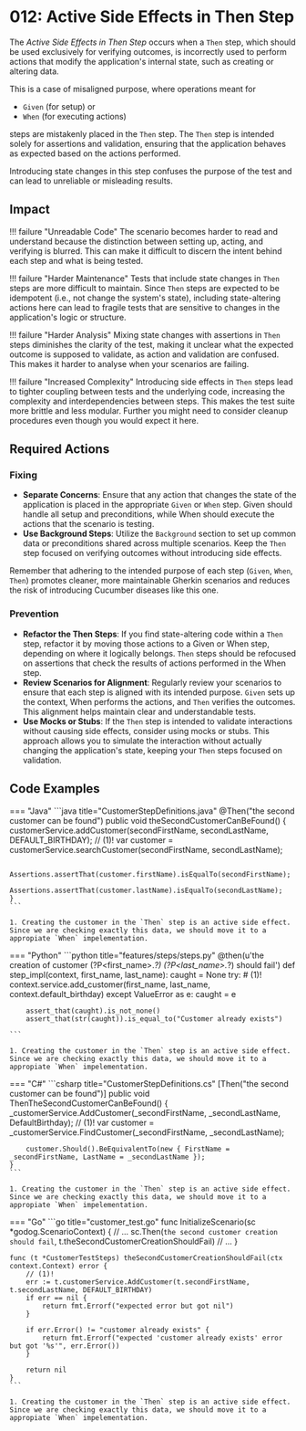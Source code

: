 # 012: Active Side Effects in Then Step
The *Active Side Effects in Then Step* occurs when a `Then` step, which should be used exclusively for verifying outcomes, is incorrectly used to perform actions that modify the application's internal state, such as creating or altering data.

This is a case of misaligned purpose, where operations meant for 

* `Given` (for setup) or 
* `When` (for executing actions) 

steps are mistakenly placed in the `Then` step. The `Then` step is intended solely for assertions and validation, ensuring that the application behaves as expected based on the actions performed.

Introducing state changes in this step confuses the purpose of the test and can lead to unreliable or misleading results.

## Impact

!!! failure "Unreadable Code"
    The scenario becomes harder to read and understand because the distinction between setting up, acting, and verifying is blurred. This can make it difficult to discern the intent behind each step and what is being tested.

!!! failure "Harder Maintenance"
    Tests that include state changes in `Then` steps are more difficult to maintain. Since `Then` steps are expected to be idempotent (i.e., not change the system's state), including state-altering actions here can lead to fragile tests that are sensitive to changes in the application's logic or structure.

!!! failure "Harder Analysis"
    Mixing state changes with assertions in `Then` steps diminishes the clarity of the test, making it unclear what the expected outcome is supposed to validate, as action and validation are confused. This makes it harder to analyse when your scenarios are failing. 

!!! failure "Increased Complexity"
    Introducing side effects in `Then` steps lead to tighter coupling between tests and the underlying code, increasing the complexity and interdependencies between steps. This makes the test suite more brittle and less modular. Further you might need to consider cleanup procedures even though you would expect it here.

## Required Actions

### Fixing

* **Separate Concerns**: Ensure that any action that changes the state of the application is placed in the appropriate `Given` or `When` step. Given should handle all setup and preconditions, while When should execute the actions that the scenario is testing.
* **Use Background Steps**: Utilize the `Background` section to set up common data or preconditions shared across multiple scenarios. Keep the `Then` step focused on verifying outcomes without introducing side effects.

Remember that adhering to the intended purpose of each step (`Given`, `When`, `Then`) promotes cleaner, more maintainable Gherkin scenarios and reduces the risk of introducing Cucumber diseases like this one.

### Prevention

* **Refactor the Then Steps**: If you find state-altering code within a `Then` step, refactor it by moving those actions to a Given or When step, depending on where it logically belongs. `Then` steps should be refocused on assertions that check the results of actions performed in the When step.
* **Review Scenarios for Alignment**: Regularly review your scenarios to ensure that each step is aligned with its intended purpose. `Given` sets up the context, When performs the actions, and `Then` verifies the outcomes. This alignment helps maintain clear and understandable tests.
* **Use Mocks or Stubs**: If the `Then` step is intended to validate interactions without causing side effects, consider using mocks or stubs. This approach allows you to simulate the interaction without actually changing the application's state, keeping your `Then` steps focused on validation.

## Code Examples

=== "Java"
    ```java title="CustomerStepDefinitions.java"
    @Then("the second customer can be found")
    public void theSecondCustomerCanBeFound() {
        customerService.addCustomer(secondFirstName, secondLastName, DEFAULT_BIRTHDAY); // (1)!
        var customer = customerService.searchCustomer(secondFirstName, secondLastName);

        Assertions.assertThat(customer.firstName).isEqualTo(secondFirstName);
        Assertions.assertThat(customer.lastName).isEqualTo(secondLastName);
    }
    ```

    1. Creating the customer in the `Then` step is an active side effect. Since we are checking exactly this data, we should move it to a appropiate `When` impelementation. 
    
=== "Python"
    ```python title="features/steps/steps.py"
    @then(u'the creation of customer (?P<first_name>.*?) (?P<last_name>.*?) should fail')
    def step_impl(context, first_name, last_name):
        caught = None
        try:
            # (1)!
            context.service.add_customer(first_name, last_name, context.default_birthday) 
        except ValueError as e:
            caught = e

        assert_that(caught).is_not_none()
        assert_that(str(caught)).is_equal_to("Customer already exists")

    ```

    1. Creating the customer in the `Then` step is an active side effect. Since we are checking exactly this data, we should move it to a appropiate `When` impelementation. 


=== "C#"
    ```csharp title="CustomerStepDefinitions.cs"
    [Then("the second customer can be found")]
    public void ThenTheSecondCustomerCanBeFound()
    {
        _customerService.AddCustomer(_secondFirstName, _secondLastName, DefaultBirthday); // (1)!
        var customer = _customerService.FindCustomer(_secondFirstName, _secondLastName);

        customer.Should().BeEquivalentTo(new { FirstName = _secondFirstName, LastName = _secondLastName });
    }
    ```

    1. Creating the customer in the `Then` step is an active side effect. Since we are checking exactly this data, we should move it to a appropiate `When` impelementation. 

=== "Go"
    ```go title="customer_test.go"
    func InitializeScenario(sc *godog.ScenarioContext) {
        // ...
        sc.Then(`the second customer creation should fail`, t.theSecondCustomerCreationShouldFail)
        // ...
    }

    func (t *CustomerTestSteps) theSecondCustomerCreationShouldFail(ctx context.Context) error {
        // (1)!
        err := t.customerService.AddCustomer(t.secondFirstName, t.secondLastName, DEFAULT_BIRTHDAY)
        if err == nil {
            return fmt.Errorf("expected error but got nil")
        }

        if err.Error() != "customer already exists" {
            return fmt.Errorf("expected 'customer already exists' error but got '%s'", err.Error())
        }

        return nil
    }
    ```

    1. Creating the customer in the `Then` step is an active side effect. Since we are checking exactly this data, we should move it to a appropiate `When` impelementation. 
